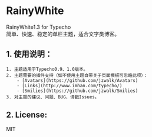 RainyWhite
==========

RainyWhite1.3 for Typecho  
简单、快速、稳定的单栏主题，适合文字类博客。

## 1. 使用说明： ##

    1. 主题适用于Typecho0.9、1.0版本。
    2. 主题需要的插件支持（如不使用主题自带关于页面模板可忽略此项）：
        - [Avatars](https://github.com/jzwalk/Avatars)  
        - [Links](http://www.imhan.com/typecho/)  
        - [Smilies](https://github.com/jzwalk/Smilies)  
    3. 对主题的建议、问题、BUG，请戳Issues。

## 2. License: ##

MIT
